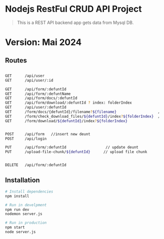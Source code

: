 # Nodejs RestFul CRUD API Project 
> This is a REST API backend app gets data from Mysql DB.
# Version: Mai 2024 


## Routes
```bash

GET      /api/user
GET      /api/user/:id

GET      /api/form/:defuntId
GET      /api/form/:defuntName
GET      /api/form/docs/:defuntId
GET      /api/form/download/:defuntId ? index: folderIndex
GET      /api/user/:defuntId
GET      /form/docs/{defuntId}/filename?${filename}                   // get one file by Id
GET      /form/check_download_files/${defuntId}/index?${folderIndex}  // check if folder s files
GET      /form/download/${defuntId}/index?${folderIndex}


POST     /api/form   //insert new deunt
POST     /api/login

PUT      /api/form/:defuntId                  // update deunt
PUT      /upload-file-chunk/${defuntId}      // upload file chunk


DELETE   /api/form/:defuntId


```

## Installation

```bash
# Install dependencies
npm install

# Run in develpment
npm run dev
nodemon server.js 

# Run in production
npm start
node server.js

```